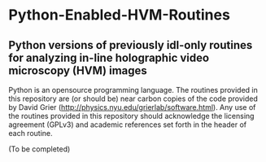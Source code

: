 Python-Enabled-HVM-Routines
================================

Python versions of previously idl-only routines for analyzing in-line holographic video microscopy (HVM) images 
--------------------------------

Python is an opensource programming language.  The routines provided in this repository are (or should be) near carbon copies of the code provided by David Grier (http://physics.nyu.edu/grierlab/software.html).  Any use of the routines provided in this repository should acknowledge the licensing agreement (GPLv3) and academic references set forth in the header of each routine.

(To be completed) 
